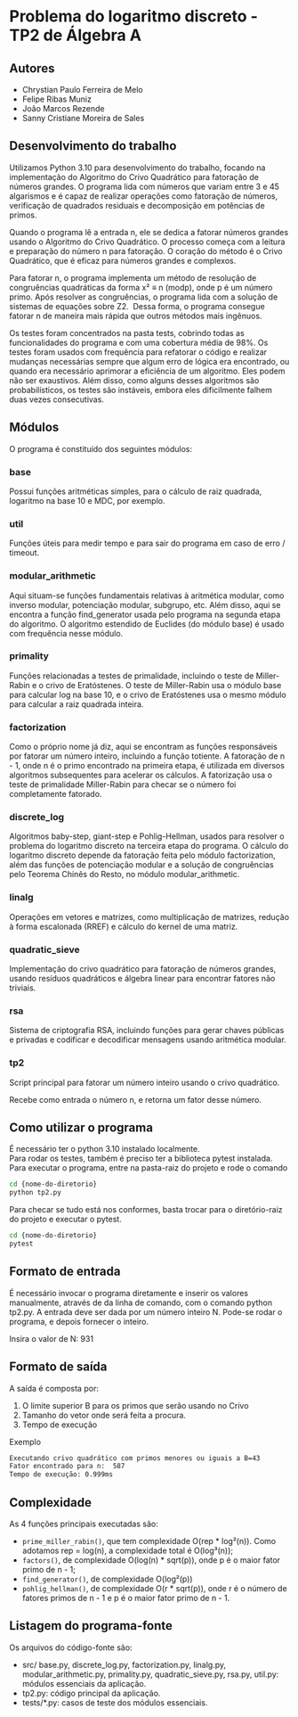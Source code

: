 # Problema do logaritmo discreto - TP2 de Álgebra A

## Autores

- Chrystian Paulo Ferreira de Melo
- Felipe Ribas Muniz
- João Marcos Rezende
- Sanny Cristiane Moreira de Sales

## Desenvolvimento do trabalho

Utilizamos Python 3.10 para desenvolvimento do trabalho, focando na implementação do Algoritmo do Crivo Quadrático para fatoração de números grandes. O programa lida com números que variam entre 3 e 45 algarismos e é capaz de realizar operações como fatoração de números, verificação de quadrados residuais e decomposição em potências de primos.

Quando o programa lê a entrada n, ele se dedica a fatorar números grandes usando o Algoritmo do Crivo Quadrático. O processo começa com a leitura e preparação do número n para fatoração. O coração do método é o Crivo Quadrático, que é eficaz para números grandes e complexos.

Para fatorar n, o programa implementa um método de resolução de congruências quadráticas da forma x² ≡ n (modp), onde p é um número primo. Após resolver as congruências, o programa lida com a solução de sistemas de equações sobre Z2.
​
Dessa forma, o programa consegue fatorar n de maneira mais rápida que outros métodos mais ingênuos.

Os testes foram concentrados na pasta tests, cobrindo todas as funcionalidades do programa e com uma cobertura média de 98%. Os testes foram usados com frequência para refatorar o código e realizar mudanças necessárias sempre que algum erro de lógica era encontrado, ou quando era necessário aprimorar a eficiência de um algoritmo. Eles podem não ser exaustivos. Além disso, como alguns desses algoritmos são probabilísticos, os testes são instáveis, embora eles dificilmente falhem duas vezes consecutivas.

## Módulos
O programa é constituído dos seguintes módulos:

### base
Possui funções aritméticas simples, para o cálculo de raiz quadrada, logaritmo na base 10 e MDC, por exemplo.

### util
Funções úteis para medir tempo e para sair do programa em caso de erro / timeout.

### modular_arithmetic
Aqui situam-se funções fundamentais relativas à aritmética modular, como inverso modular, potenciação modular, subgrupo, etc. Além disso, aqui se encontra a função find_generator usada pelo programa na segunda etapa do algoritmo. O algoritmo estendido de Euclides (do módulo base) é usado com frequência nesse módulo.

### primality
Funções relacionadas a testes de primalidade, incluindo o teste de Miller-Rabin e o crivo de Eratóstenes. O teste de Miller-Rabin usa o módulo base para calcular log na base 10, e o crivo de Eratóstenes usa o mesmo módulo para calcular a raiz quadrada inteira.

### factorization
Como o próprio nome já diz, aqui se encontram as funções responsáveis por fatorar um número inteiro, incluindo a função totiente. A fatoração de n - 1, onde n é o primo encontrado na primeira etapa, é utilizada em diversos algoritmos subsequentes para acelerar os cálculos. A fatorização usa o teste de primalidade Miller-Rabin para checar se o número foi completamente fatorado.

### discrete_log 
Algoritmos baby-step, giant-step e Pohlig-Hellman, usados para resolver o problema do logaritmo discreto na terceira etapa do programa. O cálculo do logaritmo discreto depende da fatoração feita pelo módulo factorization, além das funções de potenciação modular e a solução de congruências pelo Teorema Chinês do Resto, no módulo modular_arithmetic.

### linalg
Operações em vetores e matrizes, como multiplicação de matrizes, redução à forma escalonada (RREF) e cálculo do kernel de uma matriz.

### quadratic_sieve
Implementação do crivo quadrático para fatoração de números grandes, usando resíduos quadráticos e álgebra linear para encontrar fatores não triviais.

### rsa
Sistema de criptografia RSA, incluindo funções para gerar chaves públicas e privadas e codificar e decodificar mensagens usando aritmética modular.

### tp2
Script principal para fatorar um número inteiro usando o crivo quadrático.

Recebe como entrada o número n, e retorna um fator desse número.

## Como utilizar o programa
É necessário ter o python 3.10 instalado localmente. <br>
Para rodar os testes, também é preciso ter a biblioteca pytest instalada. <br>
Para executar o programa, entre na pasta-raiz do projeto e rode o comando

```bash
cd {nome-do-diretorio}
python tp2.py
```

Para checar se tudo está nos conformes, basta trocar para o diretório-raiz do projeto e executar o pytest.

```bash
cd {nome-do-diretorio}
pytest
```

## Formato de entrada

É necessário invocar o programa diretamente e inserir os valores manualmente, através de da linha de comando, com o comando python tp2.py. A entrada deve ser dada por um número inteiro N. Pode-se rodar o programa, e depois fornecer o inteiro.

Insira o valor de N: 931


## Formato de saída
A saída é composta por:

1. O limite superior B para os primos que serão usando no Crivo
2. Tamanho do vetor onde será feita a procura.
3. Tempo de execução

Exemplo
```bash
Executando crivo quadrático com primos menores ou iguais a B=43
Fator encontrado para n:  587
Tempo de execução: 0.999ms
```

## Complexidade

As 4 funções principais executadas são: 
- `prime_miller_rabin()`, que tem complexidade O(rep * log²(n)). Como adotamos rep = log(n), a complexidade total é O(log³(n));
- `factors()`, de complexidade O(log(n) * sqrt(p)), onde p é o maior fator primo de n - 1;
- `find_generator()`, de complexidade O(log²(p))
- `pohlig_hellman()`, de complexidade O(r * sqrt(p)), onde r é o número de fatores primos de n - 1 e p é o maior fator primo de n - 1.


## Listagem do programa-fonte

Os arquivos do código-fonte são:

- src/ base.py, discrete_log.py, factorization.py, linalg.py, modular_arithmetic.py, primality.py, quadratic_sieve.py, rsa.py, util.py: módulos essenciais da aplicação.
- tp2.py: código principal da aplicação.
- tests/*.py: casos de teste dos módulos essenciais.
